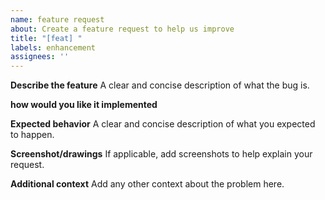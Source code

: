 ```yaml
---
name: feature request
about: Create a feature request to help us improve
title: "[feat] "
labels: enhancement
assignees: ''
---
```


**Describe the feature**
A clear and concise description of what the bug is.

**how would you like it implemented**


**Expected behavior**
A clear and concise description of what you expected to happen.

**Screenshot/drawings**
If applicable, add screenshots to help explain your request.

**Additional context**
Add any other context about the problem here.